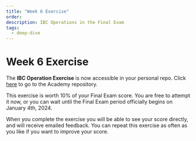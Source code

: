 ```yaml
---
title: "Week 6 Exercise"
order:
description: IBC Operations in the Final Exam
tags:
  - deep-dive
---
```


# Week 6 Exercise

The **IBC Operation Exercise** is now accessible in your personal repo. Click [here](link) to go to the Academy repository.

<HighlightBox type="note">

This exercise is worth 10% of your Final Exam score. You are free to attempt it now, or you can wait until the Final Exam period officially begins on January 4th, 2024.

</HighlightBox>

When you complete the exercise you will be able to see your score directly, and will receive emailed feedback. You can repeat this exercise as often as you like if you want to improve your score.
